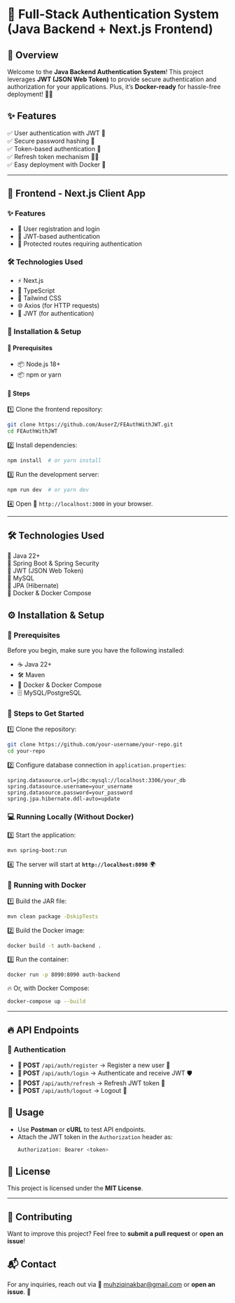 # 🚀 Full-Stack Authentication System (Java Backend + Next.js Frontend)

## 🌟 Overview
Welcome to the **Java Backend Authentication System**! This project leverages **JWT (JSON Web Token)** to provide secure authentication and authorization for your applications. Plus, it’s **Docker-ready** for hassle-free deployment! 🐳💨

## ✨ Features
✅ User authentication with JWT 🔐  
✅ Secure password hashing 🔑  
✅ Token-based authentication 🔄  
✅ Refresh token mechanism 🔄🔑  
✅ Easy deployment with Docker 🚀  

---
## 🎨 Frontend - Next.js Client App

### ✨ Features
- 📝 User registration and login
- 🔑 JWT-based authentication
- 🔐 Protected routes requiring authentication

### 🛠️ Technologies Used
- ⚡ Next.js
- 🔷 TypeScript
- 🎨 Tailwind CSS
- 🌐 Axios (for HTTP requests)
- 🔑 JWT (for authentication)

### 📌 Installation & Setup

#### 📌 Prerequisites
- 📦 Node.js 18+
- 📦 npm or yarn

#### 🔧 Steps
1️⃣ Clone the frontend repository:
   ```sh
   git clone https://github.com/AuserZ/FEAuthWithJWT.git
   cd FEAuthWithJWT
   ```
2️⃣ Install dependencies:
   ```sh
   npm install  # or yarn install
   ```
3️⃣ Run the development server:
   ```sh
   npm run dev  # or yarn dev
   ```
4️⃣ Open 🔗 `http://localhost:3000` in your browser.

---
## 🛠️ Technologies Used
🔹 Java 22+  
🔹 Spring Boot & Spring Security  
🔹 JWT (JSON Web Token)  
🔹 MySQL  
🔹 JPA (Hibernate)  
🔹 Docker & Docker Compose  

## ⚙️ Installation & Setup

### 📌 Prerequisites
Before you begin, make sure you have the following installed:
- ☕ Java 22+
- 🛠️ Maven
- 🐳 Docker & Docker Compose
- 🗄️ MySQL/PostgreSQL

### 🚀 Steps to Get Started
1️⃣ Clone the repository:
   ```sh
   git clone https://github.com/your-username/your-repo.git
   cd your-repo
   ```
2️⃣ Configure database connection in `application.properties`:
   ```properties
   spring.datasource.url=jdbc:mysql://localhost:3306/your_db
   spring.datasource.username=your_username
   spring.datasource.password=your_password
   spring.jpa.hibernate.ddl-auto=update
   ```

### 💻 Running Locally (Without Docker)
3️⃣ Start the application:
   ```sh
   mvn spring-boot:run
   ```
4️⃣ The server will start at **`http://localhost:8090`** 🌍

### 🐳 Running with Docker
1️⃣ Build the JAR file:
   ```sh
   mvn clean package -DskipTests
   ```
2️⃣ Build the Docker image:
   ```sh
   docker build -t auth-backend .
   ```
3️⃣ Run the container:
   ```sh
   docker run -p 8090:8090 auth-backend
   ```
🔥 Or, with Docker Compose:
   ```sh
   docker-compose up --build
   ```
---

## 🔥 API Endpoints

### 🔑 Authentication
- **🔹 POST** `/api/auth/register` → Register a new user 👤
- **🔹 POST** `/api/auth/login` → Authenticate and receive JWT 🛡️
- **🔹 POST** `/api/auth/refresh` → Refresh JWT token 🔄
- **🔹 POST** `/api/auth/logout` → Logout 🏁

## 🚀 Usage
- Use **Postman** or **cURL** to test API endpoints.
- Attach the JWT token in the `Authorization` header as:
  ```sh
  Authorization: Bearer <token>
  ```

## 📜 License
This project is licensed under the **MIT License**.

---

## 🤝 Contributing
Want to improve this project? Feel free to **submit a pull request** or **open an issue**!

## 📬 Contact
For any inquiries, reach out via 📧 muhziqinakbar@gmail.com or **open an issue**. 🚀